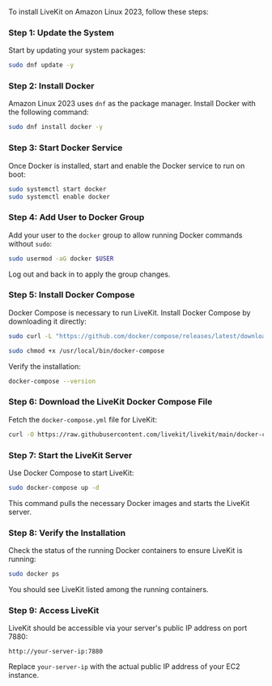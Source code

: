 To install LiveKit on Amazon Linux 2023, follow these steps:

### Step 1: Update the System
Start by updating your system packages:

```bash
sudo dnf update -y
```

### Step 2: Install Docker
Amazon Linux 2023 uses `dnf` as the package manager. Install Docker with the following command:

```bash
sudo dnf install docker -y
```

### Step 3: Start Docker Service
Once Docker is installed, start and enable the Docker service to run on boot:

```bash
sudo systemctl start docker
sudo systemctl enable docker
```

### Step 4: Add User to Docker Group
Add your user to the `docker` group to allow running Docker commands without `sudo`:

```bash
sudo usermod -aG docker $USER
```

Log out and back in to apply the group changes.

### Step 5: Install Docker Compose
Docker Compose is necessary to run LiveKit. Install Docker Compose by downloading it directly:

```bash
sudo curl -L "https://github.com/docker/compose/releases/latest/download/docker-compose-$(uname -s)-$(uname -m)" -o /usr/local/bin/docker-compose

sudo chmod +x /usr/local/bin/docker-compose
```

Verify the installation:

```bash
docker-compose --version
```

### Step 6: Download the LiveKit Docker Compose File
Fetch the `docker-compose.yml` file for LiveKit:

```bash
curl -O https://raw.githubusercontent.com/livekit/livekit/main/docker-compose.yml
```

### Step 7: Start the LiveKit Server
Use Docker Compose to start LiveKit:

```bash
sudo docker-compose up -d
```

This command pulls the necessary Docker images and starts the LiveKit server.

### Step 8: Verify the Installation
Check the status of the running Docker containers to ensure LiveKit is running:

```bash
sudo docker ps
```

You should see LiveKit listed among the running containers.

### Step 9: Access LiveKit
LiveKit should be accessible via your server's public IP address on port 7880:

```
http://your-server-ip:7880
```

Replace `your-server-ip` with the actual public IP address of your EC2 instance.
